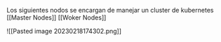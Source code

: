 
Los siguientes nodos se encargan de manejar un cluster de kubernetes
[[Master Nodes]]
[[Woker Nodes]]

![[Pasted image 20230218174302.png]]